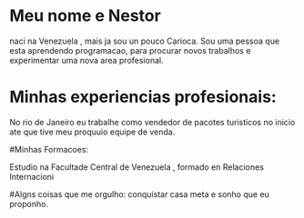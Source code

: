 # Meu nome e  Nestor
naci na Venezuela , mais ja sou un pouco Carioca.
Sou uma pessoa que esta aprendendo programacao, para procurar novos trabalhos e  experimentar uma nova area profesional.

#  Minhas experiencias  profesionais: 

No rio de Janeiro  eu trabalhe  como vendedor  de pacotes turisticos  no inicio  ate que tive meu proquuio equipe de venda.

#Minhas Formacoes:

Estudio na Facultade Central de Venezuela , formado en Relaciones Internacioni

#Algns coisas que me orgulho:
conquistar  casa meta e sonho que eu  proponho.
